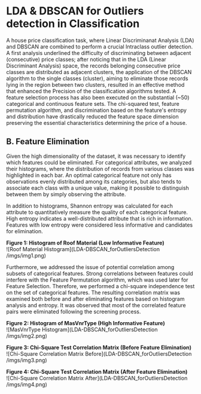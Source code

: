 # LDA & DBSCAN for Outliers detection in Classification
A house price classification task, where Linear Discriminanat Analysis (LDA) and DBSCAN are combined to perform a crucial Intraclass outlier detection.
A first analysis underlined the difficulty of discriminating between adjacent (consecutive) price classes; after noticing that in the LDA (Linear Discriminant Analysis) space, the records belonging consecutive price classes are distributed as adjacent clusters, the application of the DBSCAN algorithm to the single classes (cluster), aiming to eliminate those records lying in the region between two clusters, resulted in an effective method that enhanced the Precision of the classification algorithms tested.
A feature selection process has also been executed on the substantial (~50) categorical and continuous feature sets. The chi-squared test, feature permutation algorithm, and discrimination based on the feature's entropy and distribution have drastically reduced the feature space dimension preserving the essential characteristics determining the price of a house.
## B. Feature Elimination

Given the high dimensionality of the dataset, it was necessary to identify which features could be eliminated. For categorical attributes, we analyzed their histograms, where the distribution of records from various classes was highlighted in each bar. An optimal categorical feature not only has observations evenly distributed among its categories, but also tends to associate each class with a unique value, making it possible to distinguish between them by simply observing the attribute.

In addition to histograms, Shannon entropy was calculated for each attribute to quantitatively measure the quality of each categorical feature. High entropy indicates a well-distributed attribute that is rich in information. Features with low entropy were considered less informative and candidates for elimination.

**Figure 1: Histogram of Roof Material (Low Informative Feature)**  
![Roof Material Histogram](LDA-DBSCAN_forOutliersDetection
/imgs/img1.png)

Furthermore, we addressed the issue of potential correlation among subsets of categorical features. Strong correlations between features could interfere with the Feature Permutation algorithm, which was used later for Feature Selection. Therefore, we performed a chi-square independence test on the set of categorical features. The resulting correlation matrix was examined both before and after eliminating features based on histogram analysis and entropy. It was observed that most of the correlated feature pairs were eliminated following the screening process.

**Figure 2: Histogram of MasVnrType (High Informative Feature)**  
![MasVnrType Histogram](LDA-DBSCAN_forOutliersDetection
/imgs/img2.png)

**Figure 3: Chi-Square Test Correlation Matrix (Before Feature Elimination)**  
![Chi-Square Correlation Matrix Before](LDA-DBSCAN_forOutliersDetection
/imgs/img3.png)

**Figure 4: Chi-Square Test Correlation Matrix (After Feature Elimination)**  
![Chi-Square Correlation Matrix After](LDA-DBSCAN_forOutliersDetection
/imgs/img4.png)
